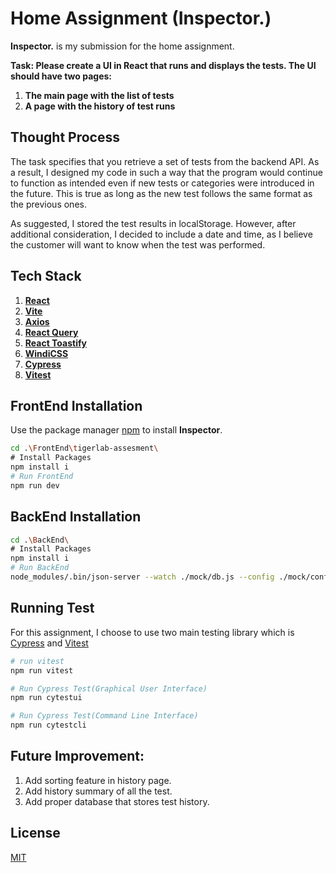 # Home Assignment (Inspector.)

**Inspector.** is my submission for the home assignment.

**Task:
Please create a UI in React that runs and displays the tests.
The UI should have two pages:**

1. **The main page with the list of tests**
2. **A page with the history of test runs**

## Thought Process

The task specifies that you retrieve a set of tests from the backend API. As a result, I designed my code in such a way that the program would continue to function as intended even if new tests or categories were introduced in the future. This is true as long as the new test follows the same format as the previous ones.

As suggested, I stored the test results in localStorage. However, after additional consideration, I decided to include a date and time, as I believe the customer will want to know when the test was performed.

## Tech Stack

1. [**React**](https://reactjs.org/)
2. [**Vite**](https://vitejs.dev/)
3. [**Axios**](https://github.com/axios/axios)
4. [**React Query**](https://react-query.tanstack.com/)
5. [**React Toastify**](https://fkhadra.github.io/react-toastify/introduction)
6. [**WindiCSS**](https://windicss.org/)
7. [**Cypress**](https://www.cypress.io/)
8. [**Vitest**](https://vitest.dev/)

## FrontEnd Installation

Use the package manager [npm](https://docs.npmjs.com/cli/v6/commands/npm-install) to install **Inspector**.

```bash
cd .\FrontEnd\tigerlab-assesment\
# Install Packages
npm install i
# Run FrontEnd
npm run dev
```

## BackEnd Installation

```bash
cd .\BackEnd\
# Install Packages
npm install i
# Run BackEnd
node_modules/.bin/json-server --watch ./mock/db.js --config ./mock/config.json
```

## Running Test

For this assignment, I choose to use two main testing library which is [Cypress](https://www.cypress.io/) and [Vitest](https://vitest.dev/)

```bash
# run vitest
npm run vitest

# Run Cypress Test(Graphical User Interface)
npm run cytestui

# Run Cypress Test(Command Line Interface)
npm run cytestcli
```

## Future Improvement:

1. Add sorting feature in history page.
2. Add history summary of all the test.
3. Add proper database that stores test history.

## License

[MIT](https://choosealicense.com/licenses/mit/)
